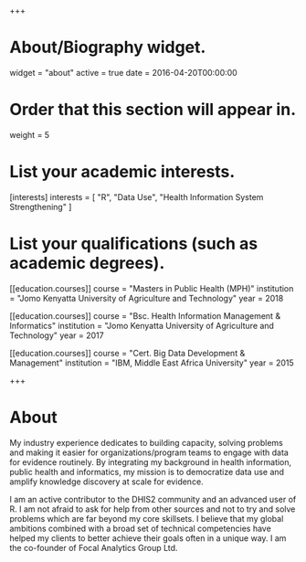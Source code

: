 +++
# About/Biography widget.
widget = "about"
active = true
date = 2016-04-20T00:00:00

# Order that this section will appear in.
weight = 5

# List your academic interests.
[interests]
  interests = [
    "R",
    "Data Use",
    "Health Information System Strengthening"
  ]

# List your qualifications (such as academic degrees).
[[education.courses]]
  course = "Masters in Public Health (MPH)"
  institution = "Jomo Kenyatta University of Agriculture and Technology"
  year = 2018

[[education.courses]]
  course = "Bsc. Health Information Management & Informatics"
  institution = "Jomo Kenyatta University of Agriculture and Technology"
  year = 2017

[[education.courses]]
  course = "Cert. Big Data Development & Management"
  institution = "IBM, Middle East Africa University"
  year = 2015
 
+++

# About

My industry experience dedicates to building capacity, solving problems and making it easier for organizations/program teams to engage with data for evidence routinely. By integrating my background in health information, public health and informatics, my mission is to democratize data use and amplify knowledge discovery at scale for evidence.

I am an active contributor to the DHIS2 community and an advanced user of R. I am not afraid to ask for help from other sources and not to try and solve problems which are far beyond my core skillsets. I believe that my global ambitions combined with a broad set of technical competencies have helped my clients to better achieve their goals often in a unique way. I am the co-founder of Focal Analytics Group Ltd.
